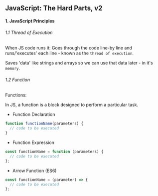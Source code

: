 <h2>JavaScript: The Hard Parts, v2</h2>

<h4>1. JavaScript Principles</h4>

<h6>1.1 Thread of Execution</h6>

When JS code runs it:
Goes through the code line-by line and runs/'executes' each line - known as the `thread of execution`.

Saves 'data' like strings and arrays so we can use that data later - in it's `memory`.

<h6>1.2 Function</h6>

Functions:

In JS, a function is a block designed to perform a particular task.

- Function Declaration

```js
function functionName(parameters) {
  // code to be executed
}
```

- Function Expression

```js
const functionName = function (parameters) {
  // code to be executed
};
```

- Arrow Function (ES6)

```js
const functionName = (parameter) => {
  // code to be executed
};
```
